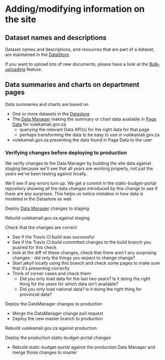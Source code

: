 # Adding/modifying information on the site

## Dataset names and descriptions

Dataset names and descriptions, and resources that are part of a dataset, are maintained in the [DataStore](../services/vulekamali-datastore/). 

If you want to upload lots of new documents, please have a look at the [Bulk-uploading](bulk-uploading-department-specific-documents.md) feature.

## Data summaries and charts on department pages

Data summaries and charts are based on

* One or more datasets in the [Datastore](../services/vulekamali-datastore/)
* The[ Data Manager](../services/vulekamali-data-manager/) making the summary or chart data available in [Page Data](../services/vulekamali.gov.za.md#page-data) for vulekamali.gov.za
  * querying the relevant Data API\(s\) for the right data for that page
  * perhaps transforming the data to be easy to use in vulekamali.gov.za
* vulekamali.gov.za presenting the data found in Page Data to the user

### Verifying changes before deploying to production

We verify changes to the Data Manager by building the site data against staging because we'll see that all years are working properly, not just the years we've been testing against locally. 

We'll see if any errors turn up. We get a commit in the static-budget-portal repository showing all the data changes introduced by this change to see if there are any surprises. This helps us notice mistakes in how data is modeled in the Datastore as well.



Deploy [Data Manager](../services/vulekamali-data-manager/#staging) changes to staging

Rebuild vulekamali.gov.za against staging

Check that the changes are correct

* See if the Travis CI build was successful
* See if the Travis CI build committed changes to the build branch you pushed for this check
* look at the diff of these changes, check that there aren't any surprising changes - did only the things you expect to change change?
* Start jekyll locally using this branch and check some pages to make sure that it's presenting correctly
* Think of corner cases and check them:
  * Did you only load data for the last two years? Is it doing the right thing for the years for which data isn't available?
  * Did you only load national data? Is it doing the right thing for provincial data?

Deploy the DataManager changes to production

* Merge the DataManager change pull request
* Deploy the new master branch to production

Rebuild vulekamali.gov.za against production

Deploy the production static-budget-portal changes

* Rebuild static-budget-portal against the production Data Manager and merge those changes to master

